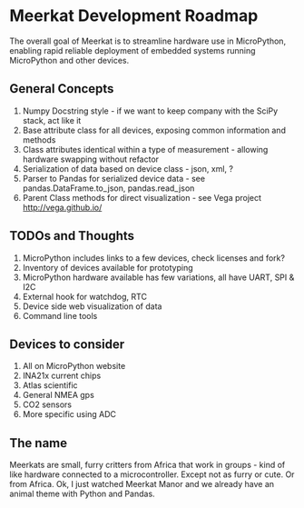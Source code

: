 # Meerkat Development Roadmap

The overall goal of Meerkat is to streamline hardware use in MicroPython, enabling rapid reliable deployment of
embedded systems running MicroPython and other devices.

## General Concepts
1. Numpy Docstring style - if we want to keep company with the SciPy stack, act like it
1. Base attribute class for all devices, exposing common information and methods
1. Class attributes identical within a type of measurement - allowing hardware swapping without refactor
1. Serialization of data based on device class - json, xml, ?
1. Parser to Pandas for serialized device data - see pandas.DataFrame.to_json, pandas.read_json
1. Parent Class methods for direct visualization - see Vega project http://vega.github.io/

## TODOs and Thoughts
1. MicroPython includes links to a few devices, check licenses and fork?
1. Inventory of devices available for prototyping
1. MicroPython hardware available has few variations, all have UART, SPI & I2C
1. External hook for watchdog, RTC
1. Device side web visualization of data
1. Command line tools

## Devices to consider
1. All on MicroPython website
1. INA21x current chips
1. Atlas scientific
1. General NMEA gps
1. CO2 sensors
1. More specific using ADC

## The name
Meerkats are small, furry critters from Africa that work in groups - kind of like hardware connected to a microcontroller.
Except not as furry or cute.  Or from Africa.  Ok, I just watched Meerkat Manor and we already have an animal
theme with Python and Pandas.

